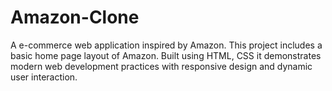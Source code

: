 # Amazon-Clone
A e-commerce web application inspired by Amazon. This project includes a basic home page layout of Amazon. Built using HTML, CSS it demonstrates modern web development practices with responsive design and dynamic user interaction.
